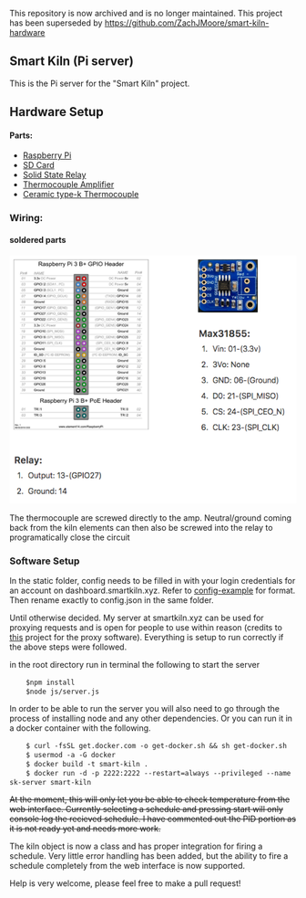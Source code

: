 This repository is now archived and is no longer maintained. This project has been superseded by https://github.com/ZachJMoore/smart-kiln-hardware

## Smart Kiln (Pi server)

This is the Pi server for the "Smart Kiln" project.

## Hardware Setup

#### Parts:
- <a href="https://www.amazon.com/gp/product/B07BC6WH7V/ref=oh_aui_detailpage_o00_s00?ie=UTF8&psc=1">Raspberry Pi</a>
- <a href="https://www.amazon.com/gp/product/B06XWN9Q99/ref=oh_aui_detailpage_o00_s00?ie=UTF8&psc=1">SD Card</a>
- <a href="https://www.amazon.com/gp/product/B0753XW76H/ref=oh_aui_detailpage_o00_s01?ie=UTF8&psc=1">Solid State Relay</a>
- <a href="https://www.amazon.com/gp/product/B00SK8NDAI/ref=oh_aui_detailpage_o00_s01?ie=UTF8&psc=1">Thermocouple Amplifier</a>
- <a href="http://www.theceramicshop.com/product/10885/Type-K-Thermocouple-8B/">Ceramic type-k Thermocouple</a>

### Wiring:

#### soldered parts
![simple-wiring](https://github.com/ZachJMoore/smart-kiln-pi-server/blob/master/simple-wiring.png?raw=true)

The thermocouple are screwed directly to the amp. Neutral/ground coming back from the kiln elements can then also be screwed into the relay to programatically close the circuit

### Software Setup

In the static folder, config needs to be filled in with your login credentials for an account on dashboard.smartkiln.xyz. Refer to <a href="https://github.com/ZachJMoore/smart-kiln-pi-server/blob/master/config-example.json">config-example</a> for format. Then rename exactly to config.json in the same folder.

Until otherwise decided. My server at smartkiln.xyz can be used for proxying requests and is open for people to use within reason (credits to <a href="https://github.com/ericbarch/socket-tunnel">this</a> project for the proxy software). Everything is setup to run correctly if the above steps were followed.

in the root directory run in terminal the following to start the server

```
    $npm install
    $node js/server.js
```

In order to be able to run the server you will also need to go through the process of installing node and any other dependencies.
Or you can run it in a docker container with the following.

```
    $ curl -fsSL get.docker.com -o get-docker.sh && sh get-docker.sh
    $ usermod -a -G docker
    $ docker build -t smart-kiln .
    $ docker run -d -p 2222:2222 --restart=always --privileged --name sk-server smart-kiln
```

~~At the moment, this will only let you be able to check temperature from the web interface. Currently selecting a schedule and pressing start will only console log the recieved schedule. I have commented out the PID portion as it is not ready yet and needs more work.~~

The kiln object is now a class and has proper integration for firing a schedule. Very little error handling has been added, but the ability to fire a schedule completely from the web interface is now supported.

Help is very welcome, please feel free to make a pull request!
